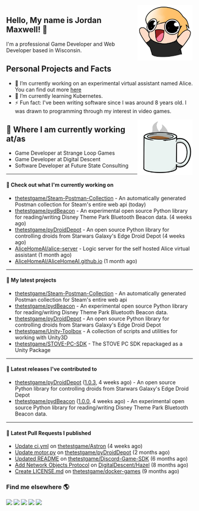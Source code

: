 <img src="https://raw.githubusercontent.com/thetestgame/thetestgame/master/images/emotes/testhappyflipped.png" width="150" align="right">

Hello, My name is Jordan Maxwell! :wave:
----

I'm a professional Game Developer and Web Developer based in Wisconsin.

## Personal Projects and Facts

- 🔭 I’m currently working on an experimental virtual assistant named Alice. You can find out more [here](https://github.com/AliceHomeAI)
- 🌱 I’m currently learning Kubernetes.
- ⚡ Fun fact: I've been writing software since I was around 8 years old. I was drawn to programming through my interest in video games.

<img src="https://raw.githubusercontent.com/thetestgame/thetestgame/master/images/emotes/coffee.png" width="150" align="right">

## :briefcase: Where I am currently working at/as

* Game Developer at Strange Loop Games
* Game Developer at Digital Descent
* Software Developer at Future State Consulting

---

#### 👷 Check out what I'm currently working on


- [thetestgame/Steam-Postman-Collection](https://github.com/thetestgame/Steam-Postman-Collection) - An automatically generated Postman collection for Steam&#39;s entire web api (today)
- [thetestgame/pydBeacon](https://github.com/thetestgame/pydBeacon) - An experimental open source Python library for reading/writing Disney Theme Park Bluetooth Beacon data. (4 weeks ago)
- [thetestgame/pyDroidDepot](https://github.com/thetestgame/pyDroidDepot) - An open source Python library for controlling droids from Starwars Galaxy&#39;s Edge Droid Depot (4 weeks ago)
- [AliceHomeAI/alice-server](https://github.com/AliceHomeAI/alice-server) - Logic server for the self hosted Alice virtual assistant (1 month ago)
- [AliceHomeAI/AliceHomeAI.github.io](https://github.com/AliceHomeAI/AliceHomeAI.github.io) (1 month ago)

---

#### 🌱 My latest projects

- [thetestgame/Steam-Postman-Collection](https://github.com/thetestgame/Steam-Postman-Collection) - An automatically generated Postman collection for Steam&#39;s entire web api
- [thetestgame/pydBeacon](https://github.com/thetestgame/pydBeacon) - An experimental open source Python library for reading/writing Disney Theme Park Bluetooth Beacon data.
- [thetestgame/pyDroidDepot](https://github.com/thetestgame/pyDroidDepot) - An open source Python library for controlling droids from Starwars Galaxy&#39;s Edge Droid Depot
- [thetestgame/Unity-Toolbox](https://github.com/thetestgame/Unity-Toolbox) - A collection of scripts and utilities for working with Unity3D
- [thetestgame/STOVE-PC-SDK](https://github.com/thetestgame/STOVE-PC-SDK) - The STOVE PC SDK repackaged as a Unity Package

---

#### 🔭 Latest releases I've contributed to

- [thetestgame/pyDroidDepot](https://github.com/thetestgame/pyDroidDepot) ([1.0.3](https://github.com/thetestgame/pyDroidDepot/releases/tag/1.0.3), 4 weeks ago) - An open source Python library for controlling droids from Starwars Galaxy&#39;s Edge Droid Depot
- [thetestgame/pydBeacon](https://github.com/thetestgame/pydBeacon) ([1.0.0](https://github.com/thetestgame/pydBeacon/releases/tag/1.0.0), 4 weeks ago) - An experimental open source Python library for reading/writing Disney Theme Park Bluetooth Beacon data.

---

#### 🔨 Latest Pull Requests I published

- [Update ci.yml](https://github.com/thetestgame/Astron/pull/1) on [thetestgame/Astron](https://github.com/thetestgame/Astron) (4 weeks ago)
- [Update motor.py](https://github.com/thetestgame/pyDroidDepot/pull/1) on [thetestgame/pyDroidDepot](https://github.com/thetestgame/pyDroidDepot) (2 months ago)
- [Updated README](https://github.com/thetestgame/Discord-Game-SDK/pull/1) on [thetestgame/Discord-Game-SDK](https://github.com/thetestgame/Discord-Game-SDK) (6 months ago)
- [Add Network Objects Protocol](https://github.com/DigitalDescent/Hazel/pull/1) on [DigitalDescent/Hazel](https://github.com/DigitalDescent/Hazel) (8 months ago)
- [Create LICENSE.md](https://github.com/thetestgame/docker-games/pull/1) on [thetestgame/docker-games](https://github.com/thetestgame/docker-games) (9 months ago)

### Find me elsewhere 🌎

<a href="https://linkedin.com/in/thetestgame" target="_blank" rel="noopener noreferrer"><img src="https://img.shields.io/badge/LinkedIn-Jordan%20Maxwell-purple?logo=linkedin&logoColor=blue&color=blue&style=flat-square" /></a>
<a href="https://twitter.com/thetestgame2" target="_blank" rel="noopener noreferrer"><img src="https://img.shields.io/badge/Twitter-thetestgame2-purple?logo=twitter&logoColor=white&color=blue&style=flat-square" /></a>
<a href="https://twitch.tv/thetestgame" target="_blank" rel="noopener noreferrer"><img src="https://img.shields.io/badge/Twitch-thetestgame-purple?labelColor=6441a5&logo=twitch&logoColor=white&&style=flat-square" /></a>
<a href="https://youtube.com/channel/UCe3YxaTrVk25oaO1mFSs2cw" target="_blank" rel="noopener noreferrer"><img src="https://img.shields.io/badge/Youtube-Jordan%20Maxwell-red?labelColor=FF0000&logo=youtube&logoColor=white&style=flat-square&color=red" /></a>
<a href="https://steamcommunity.com/id/thetestgame" target="_blank" rel="noopener noreferrer"><img src="https://img.shields.io/badge/Steam-thetestgame-purple?logo=steam&logoColor=black&color=black&style=flat-square" /></a>
